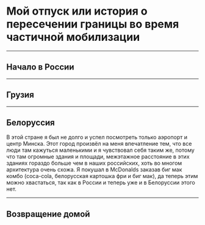 # Мой отпуск или история о пересечении границы во время частичной мобилизации

___
## Начало в **России**

___
## **Грузия**

___
## **Белоруссия**

В этой стране я был не долго и успел посмотреть только аэропорт и центр Минска. Этот город произвёл на меня впечатление тем, что все люди там кажуться маленькими и я чувствовал себя таким же, потому что там огромные здания и площади, межэтажное расстояние в этих зданиях гораздо больше чем в наших российских, хоть во многом архитектура очень схожа. Я покушал в McDonalds заказав биг мак комбо (coca-cola, белорусская картошка фри и биг мак), да теперь этим можно хвастаться, так как в России и теперь уже и в Белоруссии этого нет.
___
## Возвращение **домой**